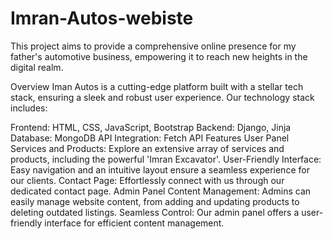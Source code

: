 # Imran-Autos-webiste
This project aims to provide a comprehensive online presence for my father's automotive business, empowering it to reach new heights in the digital realm.

Overview Iman Autos is a cutting-edge platform built with a stellar tech stack, ensuring a sleek and robust user experience. Our technology stack includes:

Frontend: HTML, CSS, JavaScript, Bootstrap Backend: Django, Jinja Database: MongoDB API Integration: Fetch API Features User Panel Services and Products: Explore an extensive array of services and products, including the powerful 'Imran Excavator'. User-Friendly Interface: Easy navigation and an intuitive layout ensure a seamless experience for our clients. Contact Page: Effortlessly connect with us through our dedicated contact page. Admin Panel Content Management: Admins can easily manage website content, from adding and updating products to deleting outdated listings. Seamless Control: Our admin panel offers a user-friendly interface for efficient content management.
